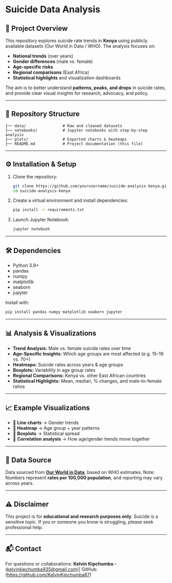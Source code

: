 # Suicide Data Analysis 

## 📌 Project Overview

This repository explores suicide rate trends in **Kenya** using publicly available datasets (Our World in Data / WHO).
The analysis focuses on:

* **National trends** (over years)
* **Gender differences** (male vs. female)
* **Age-specific risks**
* **Regional comparisons** (East Africa)
* **Statistical highlights** and visualization dashboards

The aim is to better understand **patterns, peaks, and drops** in suicide rates, and provide clear visual insights for research, advocacy, and policy.

---

## 📂 Repository Structure

```
├── data/                # Raw and cleaned datasets
├── notebooks/           # Jupyter notebooks with step-by-step analysis
├── plots/               # Exported charts & heatmaps
├── README.md            # Project documentation (this file)
```

---

## ⚙️ Installation & Setup

1. Clone the repository:

   ```bash
   git clone https://github.com/yourusername/suicide-analysis-kenya.git
   cd suicide-analysis-kenya
   ```

2. Create a virtual environment and install dependencies:

   ```bash
   pip install -r requirements.txt
   ```

3. Launch Jupyter Notebook:

   ```bash
   jupyter notebook
   ```

---

## 🛠️ Dependencies

* Python 3.9+
* pandas
* numpy
* matplotlib
* seaborn
* jupyter

Install with:

```bash
pip install pandas numpy matplotlib seaborn jupyter
```

---

## 📊 Analysis & Visualizations

* **Trend Analysis:** Male vs. female suicide rates over time
* **Age-Specific Insights:** Which age groups are most affected (e.g. 15–19 vs. 70+)
* **Heatmaps:** Suicide rates across years & age groups
* **Boxplots:** Variability in age group rates
* **Regional Comparisons:** Kenya vs. other East African countries
* **Statistical Highlights:** Mean, median, % changes, and male-to-female ratios

---

## 📈 Example Visualizations

* 📌 **Line charts** → Gender trends
* 📌 **Heatmap** → Age group + year patterns
* 📌 **Boxplots** → Statistical spread
* 📌 **Correlation analysis** → How age/gender trends move together

---

## 📑 Data Source

Data sourced from **[Our World in Data](https://ourworldindata.org/)**, based on WHO estimates.
Note: Numbers represent **rates per 100,000 population**, and reporting may vary across years.

---

## ⚠️ Disclaimer

This project is for **educational and research purposes only**.
Suicide is a sensitive topic. If you or someone you know is struggling, please seek professional help.

---

## 📬 Contact

For questions or collaborations:
**Kelvin Kipchumba** – (kelvinkipchumba935@gmail.com)]
GitHub:(https://github.com/KelvinKipchumba67)
